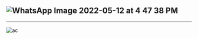 ![WhatsApp Image 2022-05-12 at 4 47 38 PM](https://user-images.githubusercontent.com/98829237/168064306-8c35cb95-3282-4ee1-8aed-938f18dc73b6.jpeg)
--------------------------------
----------------------------------

![ac](https://user-images.githubusercontent.com/98829237/165143448-4b75c2e3-a339-488c-8551-ee41f2455050.png)
